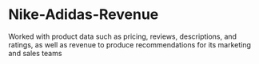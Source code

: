 # Nike-Adidas-Revenue
Worked with product data such as pricing, reviews, descriptions, and ratings, as well as revenue to produce recommendations for its marketing and sales teams
